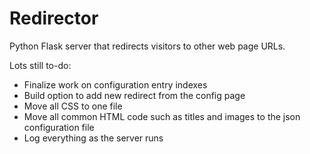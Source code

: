 # Redirector

Python Flask server that redirects visitors to other web page URLs.

Lots still to-do:

- Finalize work on configuration entry indexes
- Build option to add new redirect from the config page
- Move all CSS to one file
- Move all common HTML code such as titles and images to the json configuration file
- Log everything as the server runs